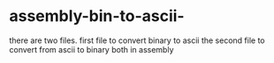 # assembly-bin-to-ascii-

there are two files.
first file to convert binary to ascii
the second file to convert from ascii to binary
both in assembly
